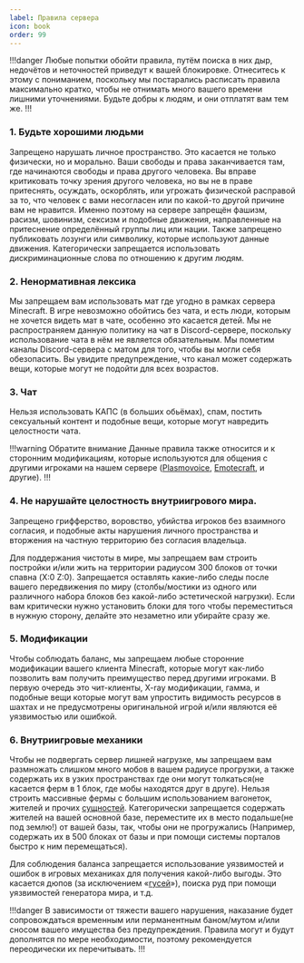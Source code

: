 ```yaml
---
label: Правила сервера
icon: book
order: 99
---
```

!!!danger
Любые попытки обойти правила, путём поиска в них дыр, недочётов и неточностей приведут к вашей блокировке. Отнеситесь к этому с пониманием, поскольку мы постарались расписать правила максимально кратко, чтобы не отнимать много вашего времени лишними уточнениями. Будьте добры к людям, и они отплатят вам тем же.
!!!

### 1. Будьте хорошими людьми
Запрещено нарушать личное пространство. Это касается не только физически, но и морально. Ваши свободы и права заканчивается там, где начинаются свободы и права другого человека. Вы вправе критиковать точку зрения другого человека, но вы не в праве притеснять, осуждать, оскорблять, или угрожать физической расправой за то, что человек с вами несогласен или по какой-то другой причине вам не нравится. Именно поэтому на сервере запрещён фашизм, расизм, шовинизм, сексизм и подобные движения, направленные на притеснение определённый группы лиц или нации. Также запрещено публиковать лозунги или символику, которые используют данные движения. Категорически запрещается использовать дискриминационные слова по отношению к другим людям.

### 2. Ненормативная лексика
Мы запрещаем вам использовать мат где угодно в рамках сервера Minecraft. В игре невозможно обойтись без чата, и есть люди, которым не хочется видеть мат в чате, особенно это касается детей. Мы не распространяем данную политику на чат в Discord-сервере, поскольку использование чата в нём не является обязательным. Мы пометим каналы Discord-сервера с матом для того, чтобы вы могли себя обезопасить. Вы увидите предупреждение, что канал может содержать вещи, которые могут не подойти для всех возрастов.

### 3. Чат
Нельзя использовать КАПС (в больших обьёмах), спам, постить сексуальный контент и подобные вещи, которые могут навредить целостности чата.

!!!warning Обратите внимание
Данные правила также относится и к сторонним модификациям, которые используются для общения с другими игроками на нашем сервере ([Plasmovoice](https://modrinth.com/plugin/plasmo-voice/versions), [Emotecraft](https://modrinth.com/mod/emotecraft/versions), и другие).
!!!

### 4. Не нарушайте целостность внутриигрового мира.
Запрещено грифферство, воровство, убийства игроков без взаимного согласия, и подобные акты нарушения личного пространства и вторжения на частную территорию без согласия владельца.

Для поддержания чистоты в мире, мы запрещаем вам строить постройки и/или жить на территории радиусом 300 блоков от точки спавна (X:0 Z:0).
Запрещается оставлять какие-либо следы после вашего передвижения по миру (столбы/мостики из одного или различного набора блоков без какой-либо эстетической нагрузки). Если вам критически нужно установить блоки для того чтобы переместиться в нужную сторону, делайте это незаметно или убирайте сразу же.

### 5. Модификации
Чтобы соблюдать баланс, мы запрещаем любые сторонние модификации вашего клиента Minecraft, которые могут как-либо позволить вам получить преимущество перед другими игроками. В первую очередь это чит-клиенты, X-ray модификации, гамма, и подобные вещи которые могут вам упростить видимость ресурсов в шахтах и не предусмотрены оригинальной игрой и/или являются её уязвимостью или ошибкой.

### 6. Внутриигровые механики
Чтобы не подвергать сервер лишней нагрузке, мы запрещаем вам размножать слишком много мобов в вашем радиусе прогрузки, а также содержать их в узких пространствах где они могут толкаться(не касается ферм в 1 блок, где мобы находятся друг в друге). Нельзя строить массивные фермы с большим использованием вагонеток, жителей и прочих 
[сущностей](https://minecraft.fandom.com/ru/wiki/%D0%A1%D1%83%D1%89%D0%BD%D0%BE%D1%81%D1%82%D0%B8 "Англ. entity. Кликни, чтобы перейти на вики!"). Категорически запрещается содержать жителей на вашей основной базе, переместите их в место подальше(не под землю!) от вашей базы, так, чтобы они не прогружались (Например, содержать их в 500 блоках от базы и при помощи системы порталов быстро к ним перемещаться).

Для соблюдения баланса запрещается использование уязвимостей и ошибок в игровых механиках для получения какой-либо выгоды. Это касается дюпов (за исключением «[гусей](https://www.youtube.com/watch?v=7u2VGFtzobM "Тнт-дюп. Чтобы увидеть пример, кликни!")»), поиска руд при помощи уязвимостей генератора мира, и т.д.


!!!danger
В зависимости от тяжести вашего нарушения, наказание будет сопровождаться временным или перманентным баном/мутом и/или сносом вашего имущества без предупреждения. Правила могут и будут дополнятся по мере необходимости, поэтому рекомендуется переодически их перечитывать.
!!!
